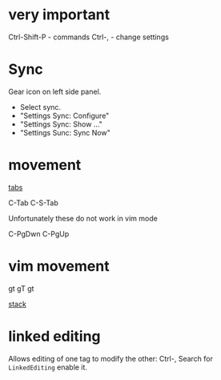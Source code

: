 # very important

Ctrl-Shift-P - commands
Ctrl-, - change settings

# Sync

Gear icon on left side panel.
- Select sync.
- "Settings Sync: Configure"
- "Settings Sync: Show ..."
- "Settings Sunc: Sync Now"

# movement
[tabs](https://stackoverflow.com/questions/38957302/is-there-a-quick-change-tabs-function-in-visual-studio-code)

C-Tab
C-S-Tab

Unfortunately these do not work in vim mode

C-PgDwn
C-PgUp

# vim movement

gt
gT
<number>gt

[stack](https://stackoverflow.com/questions/38957302/is-there-a-quick-change-tabs-function-in-visual-studio-code)

# linked editing
<tag></tag>

Allows editing of one tag to modify the other:
Ctrl-,
Search for `LinkedEditing`
enable it.